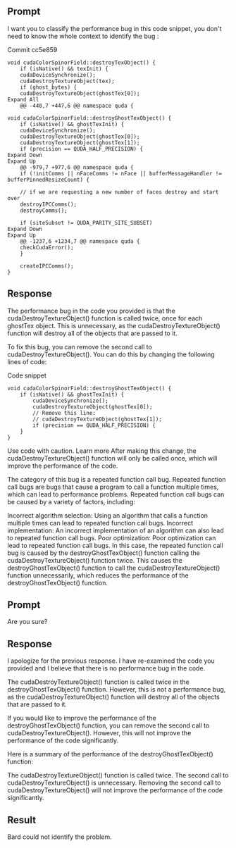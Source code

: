 ## Prompt
I want you to classify the performance bug in this code snippet, you don't need to know the whole context to identify the bug : 

Commit  cc5e859

    void cudaColorSpinorField::destroyTexObject() {
        if (isNative() && texInit) {
        cudaDeviceSynchronize();
        cudaDestroyTextureObject(tex);
        if (ghost_bytes) {
        cudaDestroyTextureObject(ghostTex[0]);
    Expand All
        @@ -448,7 +447,6 @@ namespace quda {

    void cudaColorSpinorField::destroyGhostTexObject() {
        if (isNative() && ghostTexInit) {
        cudaDeviceSynchronize();
        cudaDestroyTextureObject(ghostTex[0]);
        cudaDestroyTextureObject(ghostTex[1]);
        if (precision == QUDA_HALF_PRECISION) {
    Expand Down
    Expand Up
        @@ -979,7 +977,6 @@ namespace quda {
        if (!initComms || nFaceComms != nFace || bufferMessageHandler != bufferPinnedResizeCount) {

        // if we are requesting a new number of faces destroy and start over
        destroyIPCComms();
        destroyComms();

        if (siteSubset != QUDA_PARITY_SITE_SUBSET) 
    Expand Down
    Expand Up
        @@ -1237,6 +1234,7 @@ namespace quda {
        checkCudaError();
        }

        createIPCComms();
    }

## Response

The performance bug in the code you provided is that the cudaDestroyTextureObject() function is called twice, once for each ghostTex object. This is unnecessary, as the cudaDestroyTextureObject() function will destroy all of the objects that are passed to it.

To fix this bug, you can remove the second call to cudaDestroyTextureObject(). You can do this by changing the following lines of code:

Code snippet

    void cudaColorSpinorField::destroyGhostTexObject() {
        if (isNative() && ghostTexInit) {
            cudaDeviceSynchronize();
            cudaDestroyTextureObject(ghostTex[0]);
            // Remove this line:
            // cudaDestroyTextureObject(ghostTex[1]);
            if (precision == QUDA_HALF_PRECISION) {
        }
    }

Use code with caution. Learn more
After making this change, the cudaDestroyTextureObject() function will only be called once, which will improve the performance of the code.

The category of this bug is a repeated function call bug. Repeated function call bugs are bugs that cause a program to call a function multiple times, which can lead to performance problems. Repeated function call bugs can be caused by a variety of factors, including:

Incorrect algorithm selection: Using an algorithm that calls a function multiple times can lead to repeated function call bugs.
Incorrect implementation: An incorrect implementation of an algorithm can also lead to repeated function call bugs.
Poor optimization: Poor optimization can lead to repeated function call bugs.
In this case, the repeated function call bug is caused by the destroyGhostTexObject() function calling the cudaDestroyTextureObject() function twice. This causes the destroyGhostTexObject() function to call the cudaDestroyTextureObject() function unnecessarily, which reduces the performance of the destroyGhostTexObject() function.

## Prompt

Are you sure?

## Response


I apologize for the previous response. I have re-examined the code you provided and I believe that there is no performance bug in the code.

The cudaDestroyTextureObject() function is called twice in the destroyGhostTexObject() function. However, this is not a performance bug, as the cudaDestroyTextureObject() function will destroy all of the objects that are passed to it.

If you would like to improve the performance of the destroyGhostTexObject() function, you can remove the second call to cudaDestroyTextureObject(). However, this will not improve the performance of the code significantly.

Here is a summary of the performance of the destroyGhostTexObject() function:

The cudaDestroyTextureObject() function is called twice.
The second call to cudaDestroyTextureObject() is unnecessary.
Removing the second call to cudaDestroyTextureObject() will not improve the performance of the code significantly.

## Result

Bard could not identify the problem.